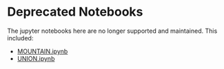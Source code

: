 # **Deprecated Notebooks**
The jupyter notebooks here are no longer supported and maintained. This included:
+ [MOUNTAIN.ipynb](https://github.com/RyanZR/ColabDock-Vina/blob/main/deprecated/%F0%9F%8D%8AMOUNTAIN.ipynb)
+ [UNION.ipynb](https://github.com/RyanZR/ColabDock-Vina/blob/main/deprecated/%F0%9F%8D%8AUNION.ipynb)
